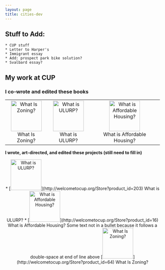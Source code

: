 ```yaml
---
layout: page
title: cities-dev
---
```




## Stuff to Add: 
	* CUP stuff
	* Letter to Harper's
	* Immigrant essay
	* Add: prospect park bike solution?
	* Svalbard essay?


## My work at CUP

### I co-wrote and edited these books

| | | |
|:-------------------------:|:-------------------------:|:-------------------------:|
| [<img width="100" alt="What Is Zoning?" src="http://welcometocup.org/image_columns/0003/2482/what_is_zoning_book_side_519.jpg">](http://welcometocup.org/Store?product_id=64) <br /> What Is Zoning? | [<img width="100" alt="What is ULURP?" src="http://welcometocup.org/image_columns/0009/2619/guidebook-3d-2_433.jpg">](http://welcometocup.org/Store?product_id=203) <br /> What is ULURP? | [<img width="100" alt="What is Affordable Housing?" src="http://welcometocup.org/image_columns/0003/3593/what_is_affordable_housing_profile_520.jpg">](http://welcometocup.org/Store?product_id=16) <br /> What is Affordable Housing? |

[//]: # (Grid explanation: The pipe-colon-hashes-colon-pipes line tells github to center align column content because of the colons on both sides. In the square brackets is a bit of html that gives the image with in pixels, alt text, and source image. In the reguaral parenthese following the square bracket is where you go if you click on the image in the square bracket. The BR in angle brackets gives you a newline, but only when converting to html. Following that is text displayed next to the image. The pipe separates item in that row of the grid.)

**I wrote, art-directed, and edited these projects (still need to fill in)**


<p align="center">
* [<img width="100" alt="What is ULURP?" src="http://welcometocup.org/image_columns/0009/2619/guidebook-3d-2_433.jpg">](http://welcometocup.org/Store?product_id=203) What is ULURP? 
* [<img height="100" alt="What is Affordable Housing?" src="http://welcometocup.org/image_columns/0003/3593/what_is_affordable_housing_profile_520.jpg">](http://welcometocup.org/Store?product_id=16) What is Affordable Housing?   
Some text not in a bullet because it follows a double-space at end of line above
[<img height="100" alt="What Is Zoning?" src="http://welcometocup.org/image_columns/0003/2482/what_is_zoning_book_side_519.jpg">](http://welcometocup.org/Store?product_id=64) What Is Zoning?
</p>

[//]: # (pandoc md has a syntax for controlling image size in pure md, but github doesnt. So you have to use the inserted url img tag. Same deal if you want to center stuff you need to use the align=center in the p html tag.)


